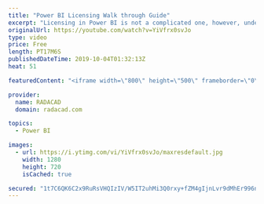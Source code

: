 ```yaml
---
title: "Power BI Licensing Walk through Guide"
excerpt: "Licensing in Power BI is not a complicated one, however, understanding that which features are included in which licensing plan is always a question from users. In this post, you will learn about all different licensing plans in Power BI, the scenarios to use the licensing for, and scenarios that you"
originalUrl: https://youtube.com/watch?v=YiVfrx0svJo
type: video
price: Free
length: PT17M6S
publishedDateTime: 2019-10-04T01:32:13Z
heat: 51

featuredContent: "<iframe width=\"800\" height=\"500\" frameborder=\"0\" src=\"https://www.youtube.com/embed/YiVfrx0svJo\" allow=\"accelerometer; autoplay; encrypted-media; gyroscope; picture-in-picture\" allowfullscreen></iframe>"

provider:
  name: RADACAD
  domain: radacad.com

topics:
  - Power BI

images:
  - url: https://i.ytimg.com/vi/YiVfrx0svJo/maxresdefault.jpg
    width: 1280
    height: 720
    isCached: true

secured: "1t7C6QK6C2x9RuRsVHQIzIV/W5IT2uhMi3Q0rxy+fZM4gIjnLvr9dMhEr996nG7q+MISWjl0jQ5kelsgzTN5R6JgO4TA1b18Sfs+u6nB55MEWM5nks3akwbyV3Pmg1/Y9sif8OmsVzgUFG8Bs8W4dnLANJ2+wNZde78hWB1t0ytDKjy0x55SYk6Ic68q0tmRhVInlwWipJYV7y+Aj6FumCQtLIgt6s8ex42ZpZ2d/xIBlWOpagDqzR1wwaGKWdgQ1Cr6t8mJHs/EPRmoIWzPbfgCF/6j7EeFkbMyBKzDzpLIyLM/HD8v0srR0A3i/+/VHME1/GSKaJNtGX3tcUhsUbKkvT4FlJXGMhiAHUSi0Jmr5fc+oMK0LIGiKdd0q6MMyOUmIejCnF28+wS76beMM4LrdJzH8vYpz5XMRLpq5rk=;24LNHxblUVuM1Sd2J1U+Dg=="
---
```


